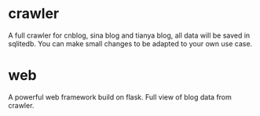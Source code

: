 # crawler
A full crawler for cnblog, sina blog and tianya blog, all data will be saved in sqlitedb.
You can make small changes to be adapted to your own use case.

# web
A powerful web framework build on flask. 
Full view of blog data from crawler.